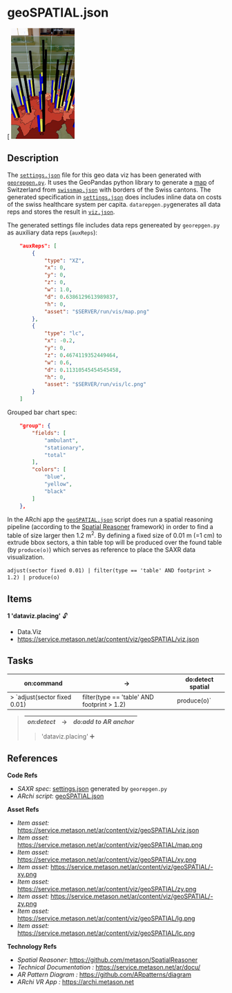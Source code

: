 # geoSPATIAL.json
[
[<img src="../../docu/images/geoplacing.jpg" height="256"/>](https://youtube.com/shorts/6w4DJwMHewY)

## Description 

The [`settings.json`](../../samples/geo/settings.json) file for this geo data viz has been generated with [`georepgen.py`](georepgen.py). It uses the GeoPandas python library to generate a [map](https://service.metason.net/ar/content/viz/geoSPATIAL/map.png) of Switzerland from [`swissmap.json`](swissmap.json) with borders of the Swiss cantons.
The generated specification in [`settings.json`](../../samples/geo/settings.json) does 
includes inline data on costs of the swiss healthcare system per capita.
`datarepgen.py`generates all data reps and stores the result in [`viz.json`](https://service.metason.net/ar/content/viz/geoSPATIAL/viz.json).

The generated settings file includes data reps genereated by `georepgen.py` as auxiliary data reps (`auxReps`):
```json
    "auxReps": [
        {
            "type": "XZ",
            "x": 0,
            "y": 0,
            "z": 0,
            "w": 1.0,
            "d": 0.6386129613989837,
            "h": 0,
            "asset": "$SERVER/run/vis/map.png"
        },
        {
            "type": "lc",
            "x": -0.2,
            "y": 0,
            "z": 0.4674119352449464,
            "w": 0.6,
            "d": 0.11310545454545458,
            "h": 0,
            "asset": "$SERVER/run/vis/lc.png"
        }
    ]
```

Grouped bar chart spec:
```json
    "group": {
        "fields": [
            "ambulant",
            "stationary",
            "total"
        ],
        "colors": [
            "blue",
            "yellow",
            "black"
        ]
    },
```

In the ARchi app the [`geoSPATIAL.json`](ecoANIM.json) script does run a
spatial reasoning pipeline (according to the [Spatial Reasoner](https://github.com/metason/SpatialReasoner) framework) in order to find a table of size larger then 1.2 m<sup>2</sup>. By defining a fixed size of 0.01 m (=1 cm) to extrude bbox sectors, a thin table top will be produced over the found table (by `produce(o)`) which serves as reference to place the SAXR data visualization.
```
adjust(sector fixed 0.01) | filter(type == 'table' AND footprint > 1.2) | produce(o)
```

## Items 

__1 'dataviz.placing'__  🔓
- Data.Viz
- https://service.metason.net/ar/content/viz/geoSPATIAL/viz.json



## Tasks 

 | on:command |  &rarr; | do:detect spatial|
 |---|---|---|
 > `adjust(sector fixed 0.01) | filter(type == 'table' AND footprint > 1.2) | produce(o)`
> 
> | _on:detect_ | &rarr; | _do:add to AR anchor_ |
> |---|---|---|
> 
>> 'dataviz.placing' ➕
> 
 

## References 

__Code Refs__

-  _SAXR spec_: [settings.json](../../samples/geo/settings.json) generated by `georepgen.py`
-  _ARchi script_: [geoSPATIAL.json](geoSPATIAL.json)

__Asset Refs__

- _Item asset:_ https://service.metason.net/ar/content/viz/geoSPATIAL/viz.json
- _Item asset:_ https://service.metason.net/ar/content/viz/geoSPATIAL/map.png
- _Item asset:_ https://service.metason.net/ar/content/viz/geoSPATIAL/xy.png
- _Item asset:_ https://service.metason.net/ar/content/viz/geoSPATIAL/-xy.png
- _Item asset:_ https://service.metason.net/ar/content/viz/geoSPATIAL/zy.png
- _Item asset:_ https://service.metason.net/ar/content/viz/geoSPATIAL/-zy.png
- _Item asset:_ https://service.metason.net/ar/content/viz/geoSPATIAL/lg.png
- _Item asset:_ https://service.metason.net/ar/content/viz/geoSPATIAL/lc.png

__Technology Refs__

- _Spatial Reasoner_: https://github.com/metason/SpatialReasoner
- _Technical Documentation :_ https://service.metason.net/ar/docu/
- _AR Pattern Diagram :_ https://github.com/ARpatterns/diagram
- _ARchi VR App :_ https://archi.metason.net
